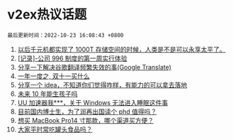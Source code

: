 # v2ex热议话题

`最后更新时间：2022-10-23 16:08:43 +0800`

1. [以后千元机都实现了 1000T 存储空间的时候，人类是不是可以永享太平了。](https://www.v2ex.com/t/889045)
1. [[记录]-公司 996 制度的第一周实行体验](https://www.v2ex.com/t/889052)
1. [分享一下解决谷歌翻译频繁失效的事(Google Translate)](https://www.v2ex.com/t/888970)
1. [一年一度之, 双十一买什么](https://www.v2ex.com/t/889047)
1. [分享一个 idea，不知道你们觉得咋样，有能力的可以拿去落地](https://www.v2ex.com/t/888997)
1. [未来 10 年能生孩子吗](https://www.v2ex.com/t/889097)
1. [UU 加速器我***，关于 Windows 无法进入睡眠这件事](https://www.v2ex.com/t/889039)
1. [目前国内博士生，为了润再出国读个 phd 值得吗？](https://www.v2ex.com/t/888988)
1. [想买 MacBook Pro14 寸那款，哪个渠道买方便？](https://www.v2ex.com/t/889064)
1. [大家平时常吃罐头食品吗？](https://www.v2ex.com/t/889072)

